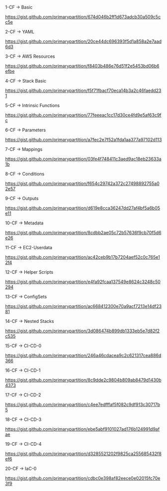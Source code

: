 1-CF 
-> Basic

https://gist.github.com/primarypartition/674d046b2ff1d673adcb30a509c5cc5e


2-CF 
-> YAML

https://gist.github.com/primarypartition/20ce44dc696393f5d1a858a2e7aad6d3


3-CF 
-> AWS Resources

https://gist.github.com/primarypartition/f8403b486e76d51f2e5453bd06b6efbe


4-CF 
-> Stack Basic

https://gist.github.com/primarypartition/f5f71fbacf70eca14b3a2c46faedd231


5-CF 
-> Intrinsic Functions

https://gist.github.com/primarypartition/77feeeac1cc17d30ce4fd9e5af63c9fc


6-CF 
-> Parameters

https://gist.github.com/primarypartition/a7fec2e7f52a1fda1aa377a97102d113


7-CF 
-> Mappings

https://gist.github.com/primarypartition/03fe4f748411c3aed9ac18eb23633a1b


8-CF 
-> Conditions

https://gist.github.com/primarypartition/f654c29742a372c27498892755a02e57


9-CF 
-> Outputs

https://gist.github.com/primarypartition/d619e8cca36247dd27af4bf5a6b05e11


10-CF 
-> Metadata

https://gist.github.com/primarypartition/8cdbb2ae05c72b57636f9cb70f5d6e26


11-CF 
-> EC2-Userdata

https://gist.github.com/primarypartition/ac42ceb9b17b7204aef52c0c765e12f4


12-CF 
-> Helper Scripts

https://gist.github.com/primarypartition/e4fa92fcaa137549e8624c3248c50294


13-CF 
-> ConfigSets

https://gist.github.com/primarypartition/ac668412300e70a9acf7213e14df2381


14-CF 
-> Nested Stacks

https://gist.github.com/primarypartition/3d086474b899db1333eb5e7d82f2c535


15-CF 
-> CI-CD-0

https://gist.github.com/primarypartition/246a46cdacea9c2c621317cea886d366


16-CF 
-> CI-CD-1

https://gist.github.com/primarypartition/8c9dde2c9804b809ab8479d1430b4373


17-CF 
-> CI-CD-2

https://gist.github.com/primarypartition/c4ee7edfffaf5f082c9df913c30717b5


18-CF 
-> CI-CD-3

https://gist.github.com/primarypartition/ebe5abf9101027ad176b124991d9afae


19-CF 
-> CI-CD-4

https://gist.github.com/primarypartition/d3285521202f9825ca255685432f8ef6


20-CF 
-> IaC-0

https://gist.github.com/primarypartition/cdbc0e398af82eece0e02015fc70e3f9



